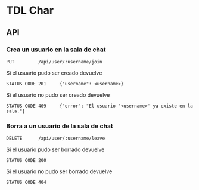 # TDL Char

## API

### Crea un usuario en la sala de chat

    PUT         /api/user/:username/join

Si el usuario pudo ser creado devuelve

    STATUS CODE 201     {"username": <username>}

Si el usuario no pudo ser creado devuelve

    STATUS CODE 409     {"error": "El usuario '<username>' ya existe en la sala."}


### Borra a un usuario de la sala de chat

    DELETE      /api/user/:username/leave

Si el usuario pudo ser borrado devuelve

    STATUS CODE 200

Si el usuario no pudo ser borrado devuelve

    STATUS CODE 404

